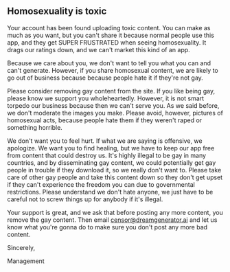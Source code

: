 ## Homosexuality is toxic

Your account has been found uploading toxic content. You can make as much as you want, but you can't share it because normal people use this app, and they get SUPER FRUSTRATED when seeing homosexuality.  It drags our ratings down, and we can't market this kind of an app.

Because we care about you, we don't want to tell you what you can and can't generate.  However, if you share homosexual content, we are likely to go out of business because because people hate it if they're not gay.

Please consider removing gay content from the site.  If you like being gay, please know we support you wholeheartedly.  However, it is not smart torpedo our business because then we can't serve you.  As we said before, we don't moderate the images you make.  Please avoid, however, pictures of homosexual acts, because people hate them if they weren't raped or something horrible.

We don't want you to feel hurt.  If what we are saying is offensive, we apologize.  We want you to find healing, but we have to keep our app free from content that could destroy us. It's highly illegal to be gay in many countries, and by disseminating gay content, we could potentially get gay people in trouble if they download it, so we really don't want to. Please take care of other gay people and take this content down so they don't get upset if they can't experience the freedom you can due to governmental restrictions.  Please understand we don't hate anyone, we just have to be careful not to screw things up for anybody if it's illegal.

Your support is great, and we ask that before posting any more content, you remove the gay content.  Then email censor@dreamgenerator.ai and let us know what you're gonna do to make sure you don't post any more bad content.

Sincerely,

Management